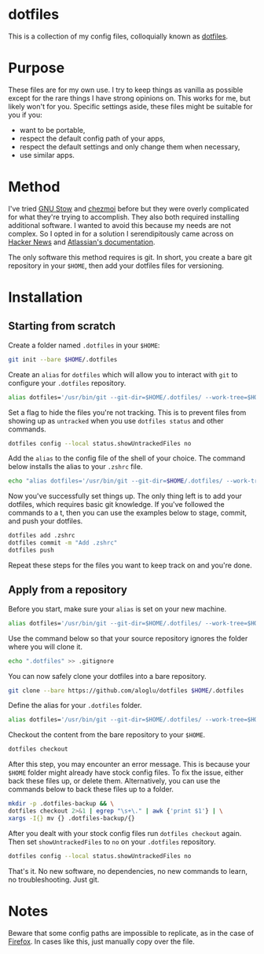 # dotfiles
This is a collection of my config files, colloquially known as [dotfiles](https://wiki.archlinux.org/title/Dotfiles).

# Purpose
These files are for my own use. I try to keep things as vanilla as possible except for the rare things I have strong opinions on. This works for me, but likely won't for you. Specific settings aside, these files might be suitable for you if you:

- want to be portable,
- respect the default config path of your apps,
- respect the default settings and only change them when necessary,
- use similar apps.

# Method
I've tried [GNU Stow](https://www.gnu.org/software/stow) and [chezmoi](chezmoi.io) before but they were overly complicated for what they're trying to accomplish. They also both required installing additional software. I wanted to avoid this because my needs are not complex. So I opted in for a solution I serendipitously came across on [Hacker News](https://news.ycombinator.com/item?id=11071754) and [Atlassian's documentation](https://www.atlassian.com/git/tutorials/dotfiles). 

The only software this method requires is git. In short, you create a bare git repository in your `$HOME`, then add your dotfiles files for versioning.

# Installation
## Starting from scratch
Create a folder named `.dotfiles` in your `$HOME`:

```bash
git init --bare $HOME/.dotfiles
```

Create an `alias` for `dotfiles` which will allow you to interact with `git` to configure your `.dotfiles` repository.

```bash
alias dotfiles='/usr/bin/git --git-dir=$HOME/.dotfiles/ --work-tree=$HOME'
```

Set a flag to hide the files you're not tracking. This is to prevent files from showing up as `untracked` when you use `dotfiles status` and other commands.

```bash
dotfiles config --local status.showUntrackedFiles no
```

Add the `alias` to the config file of the shell of your choice. The command below installs the alias to your `.zshrc` file.

```bash
echo "alias dotfiles='/usr/bin/git --git-dir=$HOME/.dotfiles/ --work-tree=$HOME'" >> $HOME/.zshrc
```

Now you've successfully set things up. The only thing left is to add your dotfiles, which requires basic git knowledge. If you've followed the commands to a t, then you can use the examples below to stage, commit, and push your dotfiles.

```bash
dotfiles add .zshrc
dotfiles commit -m "Add .zshrc"
dotfiles push
```

Repeat these steps for the files you want to keep track on and you're done.

## Apply from a repository
Before you start, make sure your `alias` is set on your new machine.

```bash
alias dotfiles='/usr/bin/git --git-dir=$HOME/.dotfiles/ --work-tree=$HOME'{:.bash}
```

Use the command below so that your source repository ignores the folder where you will clone it.

```bash
echo ".dotfiles" >> .gitignore
```

You can now safely clone your dotfiles into a bare repository.

```bash
git clone --bare https://github.com/aloglu/dotfiles $HOME/.dotfiles
```

Define the alias for your `.dotfiles` folder.

```bash
alias dotfiles='/usr/bin/git --git-dir=$HOME/.dotfiles/ --work-tree=$HOME'
```

Checkout the content from the bare repository to your `$HOME`.

```bash
dotfiles checkout
```

After this step, you may encounter an error message. This is because your `$HOME` folder might already have stock config files. To fix the issue, either back these files up, or delete them. Alternatively, you can use the commands below to back these files up to a folder.

```bash
mkdir -p .dotfiles-backup && \
dotfiles checkout 2>&1 | egrep "\s+\." | awk {'print $1'} | \
xargs -I{} mv {} .dotfiles-backup/{}
```

After you dealt with your stock config files run `dotfiles checkout` again. Then set `showUntrackedFiles` to `no` on your `.dotfiles` repository.

```bash
dotfiles config --local status.showUntrackedFiles no
```

That's it. No new software, no dependencies, no new commands to learn, no troubleshooting. Just git.

# Notes
Beware that some config paths are impossible to replicate, as in the case of [Firefox](https://github.com/aloglu/dotfiles/tree/main/dot_mozilla/private_firefox/private_8ynqsi72.default-release/chrome). In cases like this, just manually copy over the file.

<!-- Archives of Linked Sources
https://web.archive.org/web/20220429071157/https://news.ycombinator.com/item?id=11071754
https://web.archive.org/web/20220417080228/https://www.atlassian.com/git/tutorials/dotfiles
https://web.archive.org/web/20220502140347/https://bitbucket.org/durdn/cfg/raw/master/.bin/install.sh
-->